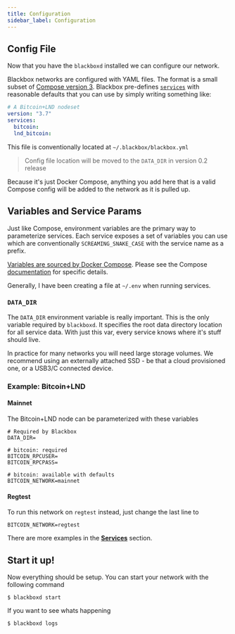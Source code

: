 ```yaml
---
title: Configuration
sidebar_label: Configuration
---
```


## Config File

Now that you have the `blackboxd` installed we can configure our network.

Blackbox networks are configured with YAML files. The format is a small subset of [Compose version 3](https://docs.docker.com/compose/compose-file/). Blackbox pre-defines [`services`](https://github.com/crypdex/blackbox/tree/master/services) with reasonable defaults that you can use by simply writing something like:

```yaml
# A Bitcoin+LND nodeset
version: "3.7"
services:
  bitcoin:
  lnd_bitcoin:
```

This file is conventionally located at `~/.blackbox/blackbox.yml`

> Config file location will be moved to the `DATA_DIR` in version 0.2 release

Because it's just Docker Compose, anything you add here that is a valid Compose config will be added to the network as it is pulled up.

## Variables and Service Params

Just like Compose, environment variables are the primary way to parameterize services. Each service exposes a set of variables you can use which are conventionally `SCREAMING_SNAKE_CASE` with the service name as a prefix.

[Variables are sourced by Docker Compose](https://docs.docker.com/compose/environment-variables/). Please see the Compose [documentation](https://docs.docker.com/compose/environment-variables/) for specific details.

Generally, I have been creating a file at `~/.env` when running services.

### `DATA_DIR`

The `DATA_DIR` environment variable is really important. This is the only variable required by `blackboxd`. It specifies the root data directory location for all service data. With just this var, every service knows where it's stuff should live.

In practice for many networks you will need large storage volumes. We recommend using an externally attached SSD - be that a cloud provisioned one, or a USB3/C connected device.

### Example: Bitcoin+LND

#### Mainnet

The Bitcoin+LND node can be parameterized with these variables

```.env
# Required by Blackbox
DATA_DIR=

# bitcoin: required
BITCOIN_RPCUSER=
BITCOIN_RPCPASS=

# bitcoin: available with defaults
BITCOIN_NETWORK=mainnet
```

#### Regtest

To run this network on `regtest` instead, just change the last line to

```.env
BITCOIN_NETWORK=regtest
```

There are more examples in the **[Services](services/lightning)** section.

## Start it up!

Now everything should be setup. You can start your network with the following command

```shell
$ blackboxd start
```

If you want to see whats happening

```shell
$ blackboxd logs
```

